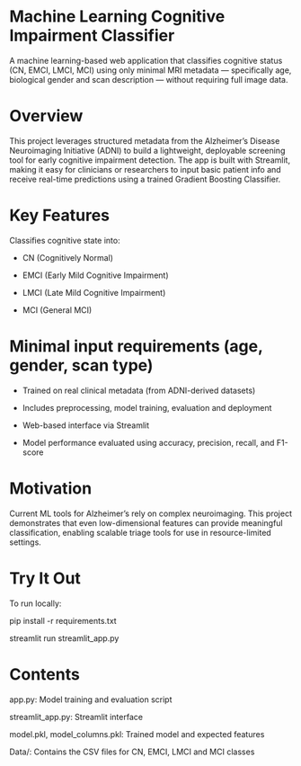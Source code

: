 # Machine Learning Cognitive Impairment Classifier

A machine learning-based web application that classifies cognitive status (CN, EMCI, LMCI, MCI) using only minimal MRI metadata — specifically age, biological gender and scan description — without requiring full image data.

# Overview
This project leverages structured metadata from the Alzheimer’s Disease Neuroimaging Initiative (ADNI) to build a lightweight, deployable screening tool for early cognitive impairment detection. The app is built with Streamlit, making it easy for clinicians or researchers to input basic patient info and receive real-time predictions using a trained Gradient Boosting Classifier.

# Key Features
Classifies cognitive state into:

- CN (Cognitively Normal)

- EMCI (Early Mild Cognitive Impairment)

- LMCI (Late Mild Cognitive Impairment)

- MCI (General MCI)

# Minimal input requirements (age, gender, scan type)

- Trained on real clinical metadata (from ADNI-derived datasets)

- Includes preprocessing, model training, evaluation and deployment

- Web-based interface via Streamlit

- Model performance evaluated using accuracy, precision, recall, and F1-score

# Motivation
Current ML tools for Alzheimer’s rely on complex neuroimaging. This project demonstrates that even low-dimensional features can provide meaningful classification, enabling scalable triage tools for use in resource-limited settings.

# Try It Out
To run locally:

pip install -r requirements.txt

streamlit run streamlit_app.py

# Contents
app.py: Model training and evaluation script

streamlit_app.py: Streamlit interface

model.pkl, model_columns.pkl: Trained model and expected features

Data/: Contains the CSV files for CN, EMCI, LMCI and MCI classes


